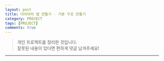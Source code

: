 ```yaml
---
layout: post
title: 다이어리 앱 만들기 - 기본 구조 만들기
category: PROJECT
tags: [PROJECT]
comments: true
---
```


> 개인 프로젝트를 정리한 것입니다.     
잘못된 내용이 있다면 편하게 댓글 남겨주세요!    

<hr>
